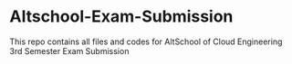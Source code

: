 # Altschool-Exam-Submission
This repo contains all files and codes for AltSchool of Cloud Engineering 3rd Semester Exam Submission
